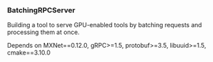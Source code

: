 ### BatchingRPCServer
Building a tool to serve GPU-enabled tools by batching requests and processing them at once.

Depends on MXNet==0.12.0, gRPC>=1.5, protobuf>=3.5, libuuid>=1.5, cmake==3.10.0